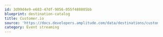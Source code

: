 ```yaml
---
id: 3d99d4e9-e683-47df-9856-055f488805bb
blueprint: destination-catalog
title: Customer.io
source: 'https://docs.developers.amplitude.com/data/destinations/customer-io'
category: Event streaming
---
```

